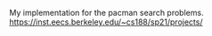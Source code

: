 My implementation for the pacman search problems.
https://inst.eecs.berkeley.edu/~cs188/sp21/projects/
